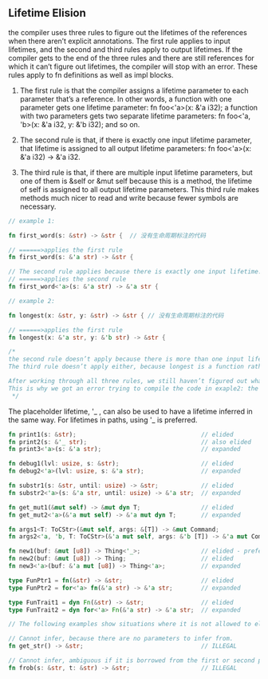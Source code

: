 ## Lifetime Elision

the compiler uses three rules to figure out the lifetimes of the references when there aren’t explicit annotations. The first rule applies to input lifetimes, and the second and third rules apply to output lifetimes. If the compiler gets to the end of the three rules and there are still references for which it can’t figure out lifetimes, the compiler will stop with an error. These rules apply to fn definitions as well as impl blocks.

1. The first rule is that the compiler assigns a lifetime parameter to each parameter that’s a reference. In other words, a function with one parameter gets one lifetime parameter: fn foo<'a>(x: &'a i32); a function with two parameters gets two separate lifetime parameters: fn foo<'a, 'b>(x: &'a i32, y: &'b i32); and so on.

2. The second rule is that, if there is exactly one input lifetime parameter, that lifetime is assigned to all output lifetime parameters: fn foo<'a>(x: &'a i32) -> &'a i32.

3. The third rule is that, if there are multiple input lifetime parameters, but one of them is &self or &mut self because this is a method, the lifetime of self is assigned to all output lifetime parameters. This third rule makes methods much nicer to read and write because fewer symbols are necessary.

```rust
// example 1:

fn first_word(s: &str) -> &str {  // 没有生命周期标注的代码

// ======>applies the first rule
fn first_word(s: &'a str) -> &str {

// The second rule applies because there is exactly one input lifetime.
// ======>applies the second rule 
fn first_word<'a>(s: &'a str) -> &'a str { 
```

```rust
// example 2:

fn longest(x: &str, y: &str) -> &str { // 没有生命周期标注的代码

// ======>applies the first rule
fn longest(x: &'a str, y: &'b str) -> &str { 

/*
the second rule doesn’t apply because there is more than one input lifetime. 
The third rule doesn’t apply either, because longest is a function rather than a method

After working through all three rules, we still haven’t figured out what the return type’s lifetime is. 
This is why we got an error trying to compile the code in exaple2: the compiler worked through the lifetime elision rules but still couldn’t figure out all the lifetimes of the references in the signature.
 */
```

The placeholder lifetime, '_ , can also be used to have a lifetime inferred in the same way. For lifetimes in paths, using '_ is preferred.

```rust
fn print1(s: &str);                                   // elided
fn print2(s: &'_ str);                                // also elided
fn print3<'a>(s: &'a str);                            // expanded

fn debug1(lvl: usize, s: &str);                       // elided
fn debug2<'a>(lvl: usize, s: &'a str);                // expanded

fn substr1(s: &str, until: usize) -> &str;            // elided
fn substr2<'a>(s: &'a str, until: usize) -> &'a str;  // expanded

fn get_mut1(&mut self) -> &mut dyn T;                 // elided
fn get_mut2<'a>(&'a mut self) -> &'a mut dyn T;       // expanded

fn args1<T: ToCStr>(&mut self, args: &[T]) -> &mut Command;                  // elided
fn args2<'a, 'b, T: ToCStr>(&'a mut self, args: &'b [T]) -> &'a mut Command; // expanded

fn new1(buf: &mut [u8]) -> Thing<'_>;                 // elided - preferred
fn new2(buf: &mut [u8]) -> Thing;                     // elided
fn new3<'a>(buf: &'a mut [u8]) -> Thing<'a>;          // expanded

type FunPtr1 = fn(&str) -> &str;                      // elided
type FunPtr2 = for<'a> fn(&'a str) -> &'a str;        // expanded

type FunTrait1 = dyn Fn(&str) -> &str;                // elided
type FunTrait2 = dyn for<'a> Fn(&'a str) -> &'a str;  // expanded

// The following examples show situations where it is not allowed to elide the lifetime parameter.

// Cannot infer, because there are no parameters to infer from.
fn get_str() -> &str;                                 // ILLEGAL

// Cannot infer, ambiguous if it is borrowed from the first or second parameter.
fn frob(s: &str, t: &str) -> &str;                    // ILLEGAL
```